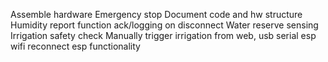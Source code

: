 Assemble hardware
Emergency stop
Document code and hw structure
Humidity report function ack/logging on disconnect
Water reserve sensing
Irrigation safety check
Manually trigger irrigation from web, usb serial
esp wifi reconnect
esp functionality